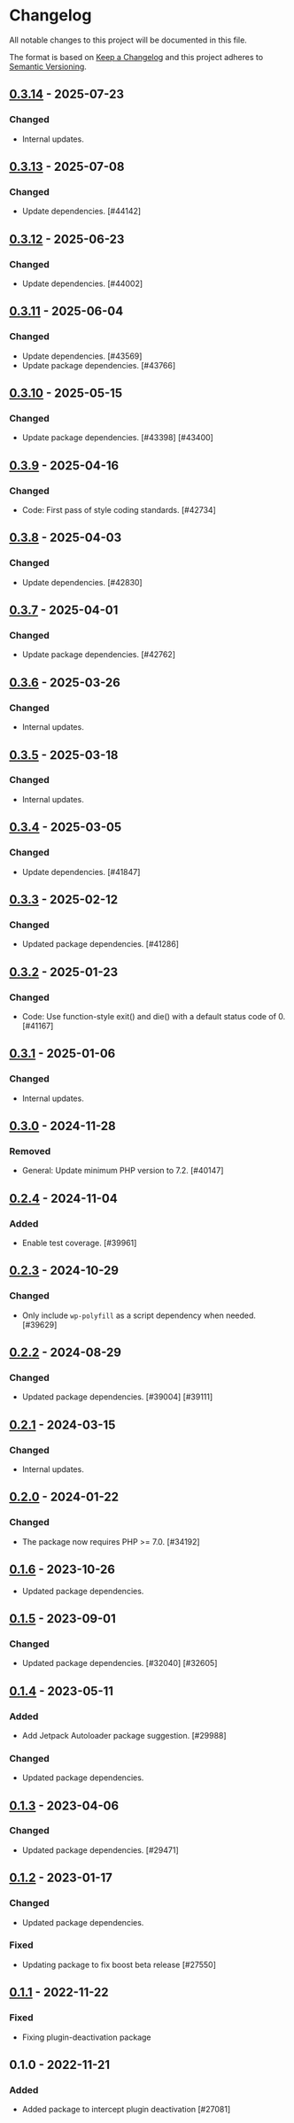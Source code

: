 # Changelog

All notable changes to this project will be documented in this file.

The format is based on [Keep a Changelog](https://keepachangelog.com/en/1.0.0/)
and this project adheres to [Semantic Versioning](https://semver.org/spec/v2.0.0.html).

## [0.3.14] - 2025-07-23
### Changed
- Internal updates.

## [0.3.13] - 2025-07-08
### Changed
- Update dependencies. [#44142]

## [0.3.12] - 2025-06-23
### Changed
- Update dependencies. [#44002]

## [0.3.11] - 2025-06-04
### Changed
- Update dependencies. [#43569]
- Update package dependencies. [#43766]

## [0.3.10] - 2025-05-15
### Changed
- Update package dependencies. [#43398] [#43400]

## [0.3.9] - 2025-04-16
### Changed
- Code: First pass of style coding standards. [#42734]

## [0.3.8] - 2025-04-03
### Changed
- Update dependencies. [#42830]

## [0.3.7] - 2025-04-01
### Changed
- Update package dependencies. [#42762]

## [0.3.6] - 2025-03-26
### Changed
- Internal updates.

## [0.3.5] - 2025-03-18
### Changed
- Internal updates.

## [0.3.4] - 2025-03-05
### Changed
- Update dependencies. [#41847]

## [0.3.3] - 2025-02-12
### Changed
- Updated package dependencies. [#41286]

## [0.3.2] - 2025-01-23
### Changed
- Code: Use function-style exit() and die() with a default status code of 0. [#41167]

## [0.3.1] - 2025-01-06
### Changed
- Internal updates.

## [0.3.0] - 2024-11-28
### Removed
- General: Update minimum PHP version to 7.2. [#40147]

## [0.2.4] - 2024-11-04
### Added
- Enable test coverage. [#39961]

## [0.2.3] - 2024-10-29
### Changed
- Only include `wp-polyfill` as a script dependency when needed. [#39629]

## [0.2.2] - 2024-08-29
### Changed
- Updated package dependencies. [#39004] [#39111]

## [0.2.1] - 2024-03-15
### Changed
- Internal updates.

## [0.2.0] - 2024-01-22
### Changed
- The package now requires PHP >= 7.0. [#34192]

## [0.1.6] - 2023-10-26

- Updated package dependencies.

## [0.1.5] - 2023-09-01
### Changed
- Updated package dependencies. [#32040] [#32605]

## [0.1.4] - 2023-05-11
### Added
- Add Jetpack Autoloader package suggestion. [#29988]

### Changed
- Updated package dependencies.

## [0.1.3] - 2023-04-06
### Changed
- Updated package dependencies. [#29471]

## [0.1.2] - 2023-01-17
### Changed
- Updated package dependencies.

### Fixed
- Updating package to fix boost beta release [#27550]

## [0.1.1] - 2022-11-22
### Fixed
- Fixing plugin-deactivation package

## 0.1.0 - 2022-11-21
### Added
- Added package to intercept plugin deactivation [#27081]

[0.3.14]: https://github.com/Automattic/jetpack-plugin-deactivation/compare/v0.3.13...v0.3.14
[0.3.13]: https://github.com/Automattic/jetpack-plugin-deactivation/compare/v0.3.12...v0.3.13
[0.3.12]: https://github.com/Automattic/jetpack-plugin-deactivation/compare/v0.3.11...v0.3.12
[0.3.11]: https://github.com/Automattic/jetpack-plugin-deactivation/compare/v0.3.10...v0.3.11
[0.3.10]: https://github.com/Automattic/jetpack-plugin-deactivation/compare/v0.3.9...v0.3.10
[0.3.9]: https://github.com/Automattic/jetpack-plugin-deactivation/compare/v0.3.8...v0.3.9
[0.3.8]: https://github.com/Automattic/jetpack-plugin-deactivation/compare/v0.3.7...v0.3.8
[0.3.7]: https://github.com/Automattic/jetpack-plugin-deactivation/compare/v0.3.6...v0.3.7
[0.3.6]: https://github.com/Automattic/jetpack-plugin-deactivation/compare/v0.3.5...v0.3.6
[0.3.5]: https://github.com/Automattic/jetpack-plugin-deactivation/compare/v0.3.4...v0.3.5
[0.3.4]: https://github.com/Automattic/jetpack-plugin-deactivation/compare/v0.3.3...v0.3.4
[0.3.3]: https://github.com/Automattic/jetpack-plugin-deactivation/compare/v0.3.2...v0.3.3
[0.3.2]: https://github.com/Automattic/jetpack-plugin-deactivation/compare/v0.3.1...v0.3.2
[0.3.1]: https://github.com/Automattic/jetpack-plugin-deactivation/compare/v0.3.0...v0.3.1
[0.3.0]: https://github.com/Automattic/jetpack-plugin-deactivation/compare/v0.2.4...v0.3.0
[0.2.4]: https://github.com/Automattic/jetpack-plugin-deactivation/compare/v0.2.3...v0.2.4
[0.2.3]: https://github.com/Automattic/jetpack-plugin-deactivation/compare/v0.2.2...v0.2.3
[0.2.2]: https://github.com/Automattic/jetpack-plugin-deactivation/compare/v0.2.1...v0.2.2
[0.2.1]: https://github.com/Automattic/jetpack-plugin-deactivation/compare/v0.2.0...v0.2.1
[0.2.0]: https://github.com/Automattic/jetpack-plugin-deactivation/compare/v0.1.6...v0.2.0
[0.1.6]: https://github.com/Automattic/jetpack-plugin-deactivation/compare/v0.1.5...v0.1.6
[0.1.5]: https://github.com/Automattic/jetpack-plugin-deactivation/compare/v0.1.4...v0.1.5
[0.1.4]: https://github.com/Automattic/jetpack-plugin-deactivation/compare/v0.1.3...v0.1.4
[0.1.3]: https://github.com/Automattic/jetpack-plugin-deactivation/compare/v0.1.2...v0.1.3
[0.1.2]: https://github.com/Automattic/jetpack-plugin-deactivation/compare/v0.1.1...v0.1.2
[0.1.1]: https://github.com/Automattic/jetpack-plugin-deactivation/compare/v0.1.0...v0.1.1
